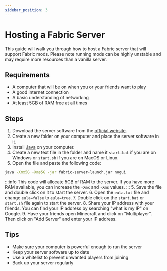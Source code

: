 ```yaml
---
sidebar_position: 3
---
```


# Hosting a Fabric Server
This guide will walk you through how to host a Fabric server that will support Fabric mods. Please note running mods can be highly unstable and may require more resources than a vanilla server.

## Requirements
- A computer that will be on when you or your friends want to play
- A good internet connection
- A basic understanding of networking
- At least 5GB of RAM free at all times

## Steps
1. Download the server software from the [official website](https://fabricmc.net/use/server/).
2. Create a new folder on your computer and place the server software in it.
3. Install [Java](/installing-java) on your computer.
3. Create a new text file in the folder and name it `start.bat` if you are on Windows or `start.sh` if you are on MacOS or Linux.
4. Open the file and paste the following code:
```bash
java -Xmx5G -Xms5G -jar fabric-server-launch.jar nogui
```
:::info
This code will allocate 5GB of RAM to the server. If you have more RAM available, you can increase the `-Xmx` and `-Xms` values.
:::
5. Save the file and double click on it to start the server.
6. Open the `eula.txt` file and change `eula=false` to `eula=true`.
7. Double click on the `start.bat` or `start.sh` file again to start the server.
8. Share your IP address with your friends. You can find your IP address by searching "what is my IP" on Google.
9. Have your friends open Minecraft and click on "Multiplayer". Then click on "Add Server" and enter your IP address.

## Tips
- Make sure your computer is powerful enough to run the server
- Keep your server software up to date
- Use a whitelist to prevent unwanted players from joining
- Back up your server regularly